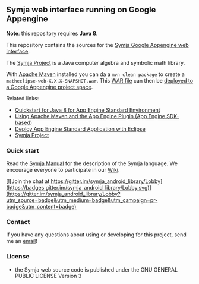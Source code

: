## Symja web interface running on Google Appengine 

**Note**: this repository requires **Java 8**. 

This repository contains the sources for the [Symja Google Appengine web interface](http://matheclipse.org/). 

The [Symja Project](https://github.com/axkr/symja_android_library) is a Java computer algebra and symbolic math library.  

With [Apache Maven](https://en.wikipedia.org/wiki/Apache_Maven) installed you can da a `mvn clean package` to create a `matheclipse-web-X.X.X-SNAPSHOT.war`.
This [WAR file](https://en.wikipedia.org/wiki/WAR_(file_format)) can then be [deployed to a Google Appengine project space](https://cloud.google.com/eclipse/docs/deploying).

Related links:
 
* [Quickstart for Java 8 for App Engine Standard Environment](https://cloud.google.com/appengine/docs/standard/java/quickstart-java8)
* [Using Apache Maven and the App Engine Plugin (App Engine SDK-based)](https://cloud.google.com/appengine/docs/standard/java/tools/maven)
* [Deploy App Engine Standard Application with Eclipse](https://cloud.google.com/eclipse/docs/deploying)
* [Symja Project](https://github.com/axkr/symja_android_library) 

### Quick start 

Read the [Symja Manual](symja_android_library/doc/index.md) for the description of the Symja language. We encourage everyone to participate in our [Wiki](https://github.com/axkr/symja_android_library/wiki).

[![Join the chat at https://gitter.im/symja_android_library/Lobby](https://badges.gitter.im/symja_android_library/Lobby.svg)](https://gitter.im/symja_android_library/Lobby?utm_source=badge&utm_medium=badge&utm_campaign=pr-badge&utm_content=badge)

### Contact

If you have any questions about using or developing for this project, send me an [email][1]!

### License

* the Symja web source code is published under the GNU GENERAL PUBLIC LICENSE Version 3 

[1]: mailto:axelclk@gmail.com 
